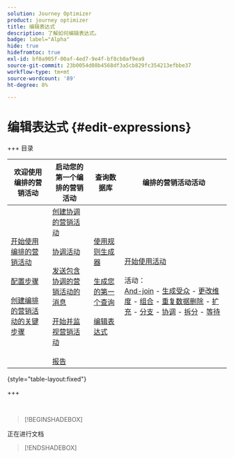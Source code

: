 ```yaml
---
solution: Journey Optimizer
product: journey optimizer
title: 编辑表达式
description: 了解如何编辑表达式。
badge: label="Alpha"
hide: true
hidefromtoc: true
exl-id: bf0a905f-00af-4ed7-9e4f-bf8cb0af9ea9
source-git-commit: 23b0054d08b4568df3a5cb829fc354213efbbe37
workflow-type: tm+mt
source-wordcount: '89'
ht-degree: 8%

---
```


# 编辑表达式 {#edit-expressions}

+++ 目录

| 欢迎使用编排的营销活动 | 启动您的第一个编排的营销活动 | 查询数据库  | 编排的营销活动活动 |
|---|---|---|---|
| [开始使用编排的营销活动](gs-orchestrated-campaigns.md)<br/><br/>[配置步骤](configuration-steps.md)<br/><br/>[创建编排的营销活动的关键步骤](gs-campaign-creation.md) | [创建协调的营销活动](create-orchestrated-campaign.md)<br/><br/>[协调活动](orchestrate-activities.md)<br/><br/>[发送包含协调的营销活动的消息](send-messages.md)<br/><br/>[开始并监视营销活动](start-monitor-campaigns.md)<br/><br/>[报告](reporting-campaigns.md) | [使用规则生成器](orchestrated-rule-builder.md)<br/><br/>[生成您的第一个查询](build-query.md)<br/><br/>[编辑表达式](edit-expressions.md) | [开始使用活动](activities/about-activities.md)<br/><br/>活动：<br/>[And-join](activities/and-join.md) - [生成受众](activities/build-audience.md) - [更改维度](activities/change-dimension.md) - [组合](activities/combine.md) - [重复数据删除](activities/deduplication.md) - [扩充](activities/enrichment.md) - [分支](activities/fork.md) - [协调](activities/reconciliation.md) - [拆分](activities/split.md) - [等待](activities/wait.md) |

{style="table-layout:fixed"}

+++

<br/>

>[!BEGINSHADEBOX]

正在进行文档

>[!ENDSHADEBOX]


<!--
# Edit expressions {#expression}

Editing an expression involves manually entering conditions to form a rule. This mode allows you to use advanced functions, which let you manipulate the values used to carry out specific queries, such as manipulating dates, strings, numerical fields, and sorting.

>[!NOTE]
>
>The section below provides information on how to work with the expression editor to build rules. Keep in mind that the syntax used to build rules differs from the one used to add personalization.

>[!IMPORTANT]
>
>A brand new interface for the Query modeler is available, to switch to this new rule builder experience, press the toggle button in the top-right corner. You can go back to the classic Query modeler anytime you want by simply pressing the toggle back to disable the new interface. You can apply the same principles as the query modeler in this new interface.
>![Image showing the toggle for the new rule builder interface](assets/query-modeler-toggle.png){zoomable="yes"} 

## Work with the expression editor {#edit}

The expression editor is available from the query modeler **[!UICONTROL Edit expression]** button, available for the **[!UICONTROL Attribute]** and **[!UICONTROL Value]** fields when configuring a custom condition.

| Access from the **Attribute** field | Access from the **Value** field |
| --- | --- |
| ![Expression editor for Attribute field](assets/expression-editor-attribute.png){zoomable="yes"}{width="200" align="center" zoomable="yes"} | ![Expression editor for Value field](assets/edit-expression.png){zoomable="yes"}{width="200" align="center" zoomable="yes"} |

The expression editor provides:

* An **input field (1)** where the expression is defined.
* A list of available **fields (2)** that can be used in the expression and correspond to the targeting dimension of the query.
* **Helper functions (3)**, sorted by category.

Edit the expression by entering an expression directly in the input field. To add a field or a helper function, place your cursor in the expression where you want to add it and click the + button.

![Expression editor interface](assets/expression-editor.png){zoomable="yes"}

When your expression is ready, click the **[!UICONTROL Confirm]** button. The expression displays in the selected field. To edit it, open the expression editor and make the desired changes.

The example below shows an expression configured for the **[!UICONTROL Value]** field. To edit it, open the expression editor using the **[!UICONTROL Edit expression]** button.

>[!BEGINTABS]

>[!TAB Classic query modeler]

![Example of editing expression for Value field](assets/edit-expression-value.png){zoomable="yes"}

>[!TAB New rule builder]

![Example of editing expression for Value field](assets/ruleb-12.png){zoomable="yes"}

>[!ENDTABS]

## Helper functions

The query editing tool allows you to use advanced functions to carry out complex filtering depending on the desired results and the types of manipulated data. The following functions are available:

### Aggregate

Aggregate functions perform calculations on a set of values.

<table>
<tbody>
<tr>
<td><strong>Name</strong></td>
<td><strong>Description</strong></td>
<td><strong>Syntax</strong></td>
</tr>
<tr>
<td><strong>Avg</strong></td>
<td>Returns the average of a number type column</td>
<td>Avg(&lt;value&gt;)</td>
</tr>
<tr>
<td><strong>Count</strong></td>
<td>Counts the non-null values of a column</td>
<td>Count(&lt;value&gt;)</td>
</tr>
<tr>
<td><strong>CountAll</strong></td>
<td>Counts the values returned (all fields)</td>
<td>CountAll()</td>
</tr>
<tr>
<td><strong>Countdistinct</strong></td>
<td>Counts the distinct non-null values of a column</td>
<td>Countdistinct(&lt;value&gt;)</td>
</tr>
<tr>
<td><strong>Max</strong></td>
<td>Returns the maximum value of a number, string, or date type column</td>
<td>Max(&lt;value&gt;)</td>
</tr>
<tr>
<td><strong>Min</strong></td>
<td>Returns the minimum value of a number, string, or date type column</td>
<td>Min(&lt;value&gt;)</td>
</tr>
<tr>
<td><strong>StdDev</strong></td>
<td>Returns the standard deviation of a number, string, or date column</td>
<td>StdDev(&lt;value&gt;)</td>
</tr>
<tr>
<td><strong>StringAgg</strong></td>
<td>Returns the concatenation of the values of a string type column, separated by the character in the second argument</td>
<td>StringAgg(&lt;Value&gt;, &lt;String&gt;)</td>
</tr>
<tr>
<td><strong>Sum</strong></td>
<td>Returns the sum of the values of a number, string, or date type column</td>
<td>Sum(&lt;value&gt;)</td>
</tr>
</tbody>
</table>

### Date

Date functions manipulate date or time values.

<table>
<tbody>
<tr>
<td><strong>Name</strong></td>
<td><strong>Description</strong></td>
<td><strong>Syntax</strong></td>
</tr>
<tr>
<td><strong>AddDays</strong></td>
<td>Adds a number of days to a date</td>
<td>AddDays(&lt;date&gt;, &lt;number&gt;)</td>
</tr>
<tr>
<td><strong>AddHours</strong></td>
<td>Adds a number of hours to a date</td>
<td>AddHours(&lt;date&gt;, &lt;number&gt;)</td>
</tr>
<tr>
<td><strong>AddMinutes</strong></td>
<td>Adds a number of minutes to a date</td>
<td>AddMinutes(&lt;date&gt;, &lt;number&gt;)</td>
</tr>
<tr>
<td><strong>AddMonths</strong></td>
<td>Adds a number of months to a date</td>
<td>AddMonths(&lt;date&gt;, &lt;number&gt;)</td>
</tr>
<tr>
<td><strong>AddSeconds</strong></td>
<td>Adds a number of seconds to a date</td>
<td>AddSeconds(&lt;date&gt;, &lt;number&gt;)</td>
</tr>
<tr>
<td><strong>AddYears</strong></td>
<td>Adds a number of years to a date</td>
<td>AddYears(&lt;date&gt;, &lt;number&gt;)</td>
</tr>
<tr>
<td><strong>ConvertNTZ</strong></td>
<td>Converts timestamp NTZ (timestamp without timezone) into TZ (timestamp with timezone) applying defined session TZ</td>
<td>ConvertNTZ(&lt;date+time&gt;)</td>
</tr>
<tr>
<td><strong>DateCmp</strong></td>
<td>Compares two dates</td>
<td>DateCmp(&lt;date&gt;, &lt;date&gt;)</td>
</tr>
<tr>
<td><strong>DateOnly</strong></td>
<td>Returns the date only (with time at 00:00)</td>
<td>DateOnly(&lt;date&gt;)</td>
</tr>
<tr>
<td><strong>Day</strong></td>
<td>Returns the number representing the day of the date</td>
<td>Day(&lt;date&gt;)</td>
</tr>
<tr>
<td><strong>DayOfYear</strong></td>
<td>Returns the number of the day in the year of the date</td>
<td>DayOfYear(&lt;date&gt;)</td>
</tr>
<tr>
<td><strong>DaysAgo</strong></td>
<td>Returns the date corresponding to the current date minus n days</td>
<td>DaysAgo(&lt;number&gt;)</td>
</tr>
<tr>
<td><strong>DaysAgoInt</strong></td>
<td>Returns the date (integer yyyymmdd) corresponding to the current date minus n days</td>
<td>DaysAgoInt(&lt;number&gt;)</td>
</tr>
<tr>
<td><strong>DaysDiff</strong></td>
<td>Returns the number of days between two dates</td>
<td>DaysDiff(&lt;end date&gt;, &lt;start date&gt;)</td>
</tr>
<tr>
<td><strong>DaysOld</strong></td>
<td>Returns the age in days of a date</td>
<td>DaysOld(&lt;date&gt;)</td>
</tr>
<tr>
<td><strong>GetDate</strong></td>
<td>Returns the current system date of the server</td>
<td>GetDate()</td>
</tr>
<tr>
<td><strong>Hour</strong></td>
<td>Returns the hour of the date</td>
<td>Hour(&lt;date&gt;)</td>
</tr>
<tr>
<td><strong>HoursDiff</strong></td>
<td>Returns the number of hours between two dates</td>
<td>HoursDiff(&lt;end date&gt;, &lt;start date&gt;)</td>
</tr>
<tr>
<td><strong>Minute</strong></td>
<td>Returns the minutes of the date</td>
<td>Minute(&lt;date&gt;)</td>
</tr>
<tr>
<td><strong>MinutesDiff</strong></td>
<td>Returns the number of minutes between two dates</td>
<td>MinutesDiff(&lt;end date&gt;, &lt;start date&gt;)</td>
</tr>
<tr>
<td><strong>Month</strong></td>
<td>Returns the number representing the month of the date</td>
<td>Month(&lt;date&gt;)</td>
</tr>
<tr>
<td><strong>MonthsAgo</strong></td>
<td>Returns the date corresponding to the current date minus n months</td>
<td>MonthsAgo(&lt;number&gt;)</td>
</tr>
<tr>
<td><strong>MonthsDiff</strong></td>
<td>Returns the number of months between two dates</td>
<td>MonthsDiff(&lt;end date&gt;, &lt;start date&gt;)</td>
</tr>
<tr>
<td><strong>MonthsOld</strong></td>
<td>Returns the age in months of a date</td>
<td>MonthsOld(&lt;date&gt;)</td>
</tr>
<tr>
<td><strong>Oldest</strong></td>
<td>Returns the oldest date in a range</td>
<td>Oldest(&lt;date, date&gt;)</td>
</tr>
<tr>
<td><strong>Second</strong></td>
<td>Returns the seconds of the date</td>
<td>Second(&lt;date&gt;)</td>
</tr>
<tr>
<td><strong>SecondsDiff</strong></td>
<td>Returns the number of seconds between two dates</td>
<td>SecondsDiff(&lt;end date&gt;, &lt;start date&gt;)</td>
</tr>
<tr>
<td><strong>SubDays</strong></td>
<td>Subtracts a number of days from a date</td>
<td>SubDays(&lt;date&gt;, &lt;number&gt;)</td>
</tr>
<tr>
<td><strong>SubHours</strong></td>
<td>Subtracts a number of hours from a date</td>
<td>SubHours(&lt;date&gt;, &lt;number&gt;)</td>
</tr>
<tr>
<td><strong>SubMinutes</strong></td>
<td>Subtracts a number of minutes from a date</td>
<td>SubMinutes(&lt;date&gt;, &lt;number&gt;)</td>
</tr>
<tr>
<td><strong>SubMonths</strong></td>
<td>Subtracts a number of months from a date</td>
<td>SubMonths(&lt;date&gt;, &lt;number&gt;)</td>
</tr>
<tr>
<td><strong>SubSeconds</strong></td>
<td>Subtracts a number of seconds from a date</td>
<td>SubSeconds(&lt;date&gt;, &lt;number&gt;)</td>
</tr>
<tr>
<td><strong>SubYears</strong></td>
<td>Subtracts a number of years from a date</td>
<td>SubYears(&lt;date&gt;, &lt;number&gt;)</td>
</tr>
<tr>
<td><strong>ToDate</strong></td>
<td>Converts a date + time as a date</td>
<td>ToDate(&lt;date + time&gt;)</td>
</tr>
<tr>
<td><strong>ToDateTime</strong></td>
<td>Converts a string to a date + time</td>
<td>ToDateTime(&lt;string&gt;)</td>
</tr>
<tr>
<td><strong>ToTimestamp</strong></td>
<td>Converts a string to a timestamp</td>
<td>ToTimestamp(&lt;string&gt;)</td>
</tr>
<tr>
<td><strong>ToTimeZone</strong></td>
<td>Converts a date + time to a time zone</td>
<td>ToTimeZone(&lt;date&gt;, &lt;time zone&gt;)</td>
</tr>
<tr>
<td><strong>TruncDate</strong></td>
<td>Rounds a date + time to the nearest second</td>
<td>TruncDate(@lastModified, &lt;number of seconds&gt;)</td>
</tr>
<tr>
<td><strong>TruncDateTZ</strong></td>
<td>Rounds a date + time to a given precision expressed in seconds</td>
<td>TruncDateTZ(&lt;date&gt;, &lt;number of seconds&gt;, &lt;time zone&gt;)</td>
</tr>
<tr>
<td><strong>TruncQuarter</strong></td>
<td>Rounds a date off to the quarter</td>
<td>TruncQuarter(&lt;date&gt;)</td>
</tr>
<tr>
<td><strong>TruncTime</strong></td>
<td>Rounds the time part up to the nearest second</td>
<td>TruncTime(&lt;date&gt;, &lt;number of seconds&gt;)</td>
</tr>
<tr>
<td><strong>TruncWeek</strong></td>
<td>Rounds a date off to the week</td>
<td>TruncWeek(&lt;date&gt;)</td>
</tr>
<tr>
<td><strong>TruncYear</strong></td>
<td>Rounds a date + time to January 1st of the year</td>
<td>TruncYear(&lt;date&gt;)</td>
</tr>
<tr>
<td><strong>WeekDay</strong></td>
<td>Returns a number representing the day in the week of the date (0=Monday, 6=Sunday)</td>
<td>WeekDay(&lt;date&gt;)</td>
</tr>
<tr>
<td><strong>Year</strong></td>
<td>Returns the number representing the year of the date</td>
<td>Year(&lt;date&gt;)</td>
</tr>
<tr>
<td><strong>YearAndMonth</strong></td>
<td>Returns the number representing the year and month of the date</td>
<td>YearAndMonth(&lt;date&gt;)</td>
</tr>
<tr>
<td><strong>YearsAgo</strong></td>
<td>Returns the number of years between a given date and the current date</td>
<td>YearsAgo(&lt;date&gt;)</td>
</tr>
<tr>
<td><strong>YearsDiff</strong></td>
<td>Returns the number of years between two dates</td>
<td>YearsDiff(&lt;end date&gt;, &lt;start date&gt;)</td>
</tr>
<tr>
<td><strong>YearsOld</strong></td>
<td>Returns the age in years of a date</td>
<td>YearsOld(&lt;date&gt;)</td>
</tr>
</tbody>
</table>

>[!NOTE]
>
>Note that the **DateOnly** function takes into account the server's timezone, not the operator's.


### Geomarketing

The geomarketing functions are used to manipulate geographical values. 

<table> 
 <tbody> 
  <tr> 
   <td> <strong>Name</strong><br /> </td> 
   <td> <strong>Description</strong><br /> </td> 
   <td> <strong>Syntax</strong><br /> </td> 
  </tr> 
  <tr> 
   <td> <strong>Distance</strong><br /> </td> 
   <td> Returns the distance between two points defined by their longitude and latitude, expressed in degrees.<br /> </td> 
   <td> Distance(&lt;Longitude A&gt;, &lt;Latitude A&gt;, &lt;Longitude B&gt;, &lt;Latitude B&gt;)<br /> </td>  
  </tr> 
 </tbody> 
</table>

### Numeric

The numeric functions are used to convert text to numbers. 

<table> 
 <tbody> 
  <tr> 
   <td> <strong>Name</strong><br /> </td> 
   <td> <strong>Description</strong><br /> </td> 
   <td> <strong>Syntax</strong><br /> </td> 
  </tr> 
  <tr> 
   <td> <strong>Abs</strong><br /> </td> 
   <td> Returns the absolute value of a number<br /> </td> 
   <td> Abs(&lt;number&gt;)<br /> </td>  
  </tr> 
  <tr> 
   <td> <strong>Ceil</strong><br /> </td> 
   <td> Returns the lowest integer greater than or equal to a number<br /> </td> 
   <td> Ceil(&lt;number&gt;)<br /> </td>  
  </tr> 
  <tr> 
   <td> <strong>Floor</strong><br /> </td> 
   <td> Returns the greatest integer greater than or equal to a number<br /> </td> 
   <td> Floor(&lt;number&gt;)<br /> </td>  
  </tr> 
  <tr> 
   <td> <strong>Greatest</strong><br /> </td> 
   <td> Returns the greater of two numbers<br /> </td> 
   <td> Greatest(&lt;number 1&gt;, &lt;number 2&gt;)<br /> </td>  
  </tr> 
  <tr> 
   <td> <strong>Least</strong><br /> </td> 
   <td> Returns the smaller of two numbers<br /> </td> 
   <td> Least(&lt;number 1&gt;, &lt;number 2&gt;)<br /> </td>  
  </tr> 
  <tr> 
   <td> <strong>Mod</strong><br /> </td> 
   <td> Returns the remainder of the integer division of n1 by n2<br /> </td> 
   <td> Mod(&lt;number 1&gt;, &lt;number 2&gt;)<br /> </td>  
  </tr> 
  <tr> 
   <td> <strong>Percent</strong><br /> </td> 
   <td> Returns the ratio of two numbers expressed as a percentage<br /> </td> 
   <td> Percent(&lt;number 1&gt;, &lt;number 2&gt;)<br /> </td>  
  </tr> 
  <tr> 
   <td> <strong>Random</strong><br /> </td> 
   <td> Returns the random value<br /> </td> 
   <td> Random()<br /> </td> 
  </tr> 
  <tr> 
   <td> <strong>Round</strong><br /> </td> 
   <td> Rounds off a number to n decimals<br /> </td> 
   <td> Round(&lt;number&gt;, &lt;number of decimals&gt;)<br /> </td>  
  </tr> 
  <tr> 
   <td> <strong>Sign</strong><br /> </td> 
   <td> Returns the sign of the number<br /> </td> 
   <td> Sign(&lt;number&gt;)<br /> </td>  
  </tr> 
  <tr> 
   <td> <strong>ToDouble</strong><br /> </td> 
   <td> Converts an integer to a float<br /> </td> 
   <td> ToDouble(&lt;number&gt;)<br /> </td>  
  </tr> 
  <tr> 
   <td> <strong>ToInt64</strong><br /> </td> 
   <td> Converts a float to a 64 bit integer<br /> </td> 
   <td> ToInt64(&lt;number&gt;)<br /> </td>  
  </tr> 
  <tr> 
   <td> <strong>ToInteger</strong><br /> </td> 
   <td> Converts a float to an integer<br /> </td> 
   <td> ToInteger(&lt;number&gt;)<br /> </td>  
  </tr> 
  <tr> 
   <td> <strong>Trunc</strong><br /> </td> 
   <td> Truncates n1 to n2 decimals<br /> </td> 
   <td> Trunc(&lt;n1&gt;, &lt;n2&gt;)<br /> </td>  
  </tr> 
 </tbody> 
</table>

### Others

This table contains the remaining functions available. 

<table> 
 <tbody> 
  <tr> 
   <td> <strong>Name</strong><br /> </td> 
   <td> <strong>Description</strong><br /> </td> 
   <td> <strong>Syntax</strong><br /> </td> 
  </tr> 
  <tr> 
   <td> <strong>AESEncrypt</strong><br /> </td> 
   <td> Encrypt string provided in argument<br /> </td> 
   <td> AESEncrypt(&lt;value&gt;)<br /> </td> 
  </tr>
  <tr> 
   <td> <strong>Case</strong><br /> </td> 
   <td> Returns value 1 if the condition is true. If not, it returns value 2.<br /> </td> 
   <td> Case(When(&lt;condition&gt;, &lt;value 1&gt;), Else(&lt;value 2&gt;))<br /> </td> 
  </tr> 
  <tr> 
   <td> <strong>ClearBit</strong><br /> </td> 
   <td> Deletes the Flag in the value<br /> </td> 
   <td> ClearBit(&lt;identifier&gt;, &lt;flag&gt;)<br /> </td>  
  </tr> 
  <tr> 
   <td> <strong>Coalesce</strong><br /> </td> 
   <td> Returns value 2 if value 1 is zero or null, otherwise returns value 1<br /> </td> 
   <td> Coalesce(&lt;value 1&gt;, &lt;value 2&gt;)<br /> </td>  
  </tr> 
  <tr> 
   <td> <strong>Decode</strong><br /> </td> 
   <td> Returns value 3 if value 1 = value 2. If not returns value 4.<br /> </td> 
   <td> Decode(&lt;value 1&gt;, &lt;value 2&gt;, &lt;value 3&gt;, &lt;value 4&gt;)<br /> </td>  
  </tr> 

  <tr> 
   <td> <strong>Else</strong><br /> </td> 
   <td> Returns value 1 (may only be used as a parameter of the case function)<br /> </td> 
   <td> Else(&lt;value 1&gt;, &lt;value 2&gt;)<br /> </td>  
  </tr> 
  <tr> 
   <td> <strong>GetEmailDomain</strong><br /> </td> 
   <td> Extracts the domain from an email address<br /> </td> 
   <td> GetEmailDomain(&lt;value&gt;)<br /> </td>  
  </tr> 
  <tr> 
   <td> <strong>GetMirrorURL</strong><br /> </td> 
   <td> Retrieves the URL of the mirror page server<br /> </td> 
   <td> GetMirrorURL(&lt;value&gt;)<br /> </td>  
  </tr> 
  <tr> 
   <td> <strong>Iif</strong><br /> </td> 
   <td> Returns value 1 if the expression is true. If not, returns value 2<br /> </td> 
   <td> Iif(&lt;condition&gt;, &lt;value 1&gt;, &lt;value 2&gt;)<br /> </td>  
  </tr> 
  <tr> 
   <td> <strong>IsBitSet</strong><br /> </td> 
   <td> Indicates whether the Flag is in the value<br /> </td> 
   <td> IsBitSet(&lt;identifier&gt;, &lt;flag&gt;)<br /> </td>  
  </tr> 
  <tr> 
   <td> <strong>IsEmptyString</strong><br /> </td> 
   <td> Returns value 2 if string 1 is empty, otherwise returns value 3<br /> </td> 
   <td> IsEmptyString(&lt;value 1&gt;, &lt;value 2&gt;, &lt;value 3&gt;)<br /> </td>  
  </tr> 
  <tr> 
   <td> <strong>NewUUID</strong><br /> </td> 
   <td> Returns a unique ID<br /> </td> 
   <td> NewUUID()<br /> </td>  
  </tr> 
  <tr> 
   <td> <strong>NoNull</strong><br /> </td> 
   <td> Returns the empty string if the argument is NULL<br /> </td> 
   <td> NoNull(&lt;value&gt;)<br /> </td>   
  </tr> 
  <tr> 
   <td> <strong>RowId</strong><br /> </td> 
   <td> Returns the line number<br /> </td> 
   <td> RowId<br /> </td> 
  </tr> 
  <tr> 
   <td> <strong>SetBit</strong><br /> </td> 
   <td> Forces the Flag in the value<br /> </td> 
   <td> SetBit(&lt;identifier&gt;, &lt;flag&gt;)<br /> </td>  
  </tr> 
  <tr> 
   <td> <strong>ToBoolean</strong><br /> </td> 
   <td> Converts a number into a Boolean<br /> </td> 
   <td> ToBoolean(&lt;number&gt;)<br /> </td>   
  </tr> 
  <tr> 
   <td> <strong>When</strong><br /> </td> 
   <td> Returns value 1 if the expression is true. If not, it returns value 2 (may only be used as a parameter of the case function)<br /> </td> 
   <td> When(&lt;condition&gt;, &lt;value 1&gt;)<br /> </td>  
  </tr> 
 </tbody> 
</table>

### String

The string functions are used to manipulate a set of strings.

<table> 
 <tbody> 
  <tr> 
   <td> <strong>Name</strong><br /> </td> 
   <td> <strong>Description</strong><br /> </td> 
   <td> <strong>Syntax</strong><br /> </td> 
  </tr> 
  <tr> 
   <td> <strong>AllNonNull2</strong><br /> </td> 
   <td> Indicates if all parameters are non-null and not empty<br /> </td> 
   <td> AllNonNull2(&lt;string&gt;, &lt;string&gt;)<br /></td> 
  </tr> 
  <tr> 
   <td> <strong>AllNonNull3</strong><br /> </td> 
   <td> Indicates if all parameters are non-null and not empty<br /> </td> 
   <td> AllNonNull3(&lt;string&gt;, &lt;string&gt;, &lt;string&gt;)<br /></td> 
  </tr> 
  <tr> 
   <td> <strong>Ascii</strong><br /> </td> 
   <td> Returns the ASCII value of the first character in the string.<br /> </td> 
   <td> Ascii(&lt;string&gt;)<br /></td> 
  </tr> 
  <tr> 
   <td> <strong>Char</strong><br /> </td> 
   <td> Returns the character corresponding to the 'n' ASCII code<br /> </td> 
   <td> Char(&lt;number&gt;)<br /></td>  
  </tr> 
  <tr> 
   <td> <strong>Charindex</strong><br /> </td> 
   <td> Returns the position of string 2 in string 1.<br /> </td> 
   <td> Charindex(&lt;string&gt;, &lt;string&gt;)<br /></td> 
  </tr> 
  <tr> 
   <td> <strong>dataLength</strong><br /> </td> 
   <td> Returns the size in bytes of the string<br /> </td> 
   <td> dataLength(&lt;string&gt;)<br /></td> 
  </tr> 
  <tr> 
   <td> <strong>GetLine</strong><br /> </td> 
   <td> Returns the nth (from 1 to n) line of the string<br /> </td> 
   <td> GetLine(&lt;string&gt;)<br /></td> 
  </tr> 
  <tr> 
   <td> <strong>IfEquals</strong><br /> </td> 
   <td> Returns the third parameter if the first two parameters are equal. If not, returns the last parameter<br /> </td> 
   <td> IfEquals(&lt;string&gt;, &lt;string&gt;, &lt;string&gt;, &lt;string&gt;)<br /></td> 
  </tr> 
  <tr> 
   <td> <strong>IsMemoNull</strong><br /> </td> 
   <td> Indicates if the memo passed as a parameter is null<br /> </td> 
   <td> IsMemoNull(&lt;memo&gt;)<br /></td> 
  </tr> 
  <tr> 
   <td> <strong>JuxtWords</strong><br /> </td> 
   <td> Concatenates the strings passed as parameters. Adds spaces between the strings if necessary.<br /> </td> 
   <td> JuxtWords(&lt;string&gt;, &lt;string&gt;)<br /></td> 
  </tr> 
  <tr> 
   <td> <strong>JuxtWords3</strong><br /> </td> 
   <td> Concatenates the strings passed as parameters. Adds spaces between the strings if necessary<br /> </td> 
   <td> JuxtWords3(&lt;string&gt;, &lt;string&gt;, &lt;string&gt;)<br /></td>  
  </tr> 
  <tr> 
   <td> <strong>Left</strong><br /> </td> 
   <td> Returns the first n characters of the string<br /> </td> 
   <td> Left(&lt;string&gt;, &lt;number&gt;)<br /></td> 
  </tr> 
  <tr> 
   <td> <strong>Length</strong><br /> </td> 
   <td> Returns the length of the string<br /> </td> 
   <td> Length(&lt;string&gt;)<br /></td> 
  </tr> 
  <tr> 
   <td> <strong>Line</strong><br /> </td> 
   <td> Extract line n from string<br /> </td> 
   <td> Line(&lt;string&gt;,&lt;number&gt;)<br /></td> 
  </tr>
  <tr> 
   <td> <strong>Lower</strong><br /> </td> 
   <td> Returns the string in lowercase<br /> </td> 
   <td> Lower(&lt;string&gt;)<br /></td> 
  </tr> 
  <tr> 
   <td> <strong>LPad</strong><br /> </td> 
   <td> Returns the completed string on the left<br /> </td> 
   <td> LPad (&lt;String&gt;, &lt;Number&gt;, &lt;Char&gt;)<br /></td> 
  </tr> 
  <tr> 
   <td> <strong>Ltrim</strong><br /> </td> 
   <td> Removes spaces to the left of the string<br /> </td> 
   <td> Ltrim(&lt;string&gt;)<br /></td> 
  </tr> 
  <tr> 
   <td> <strong>Md5Digest</strong><br /> </td> 
   <td> Returns an hexadecimal representation of the MD5 key of a string<br /> </td> 
   <td> Md5Digest(&lt;string&gt;)<br /></td> 
  </tr> 
  <tr> 
   <td> <strong>MemoContains</strong><br /> </td> 
   <td> Specifies whether the memo contains the string passed as a parameter<br /> </td> 
   <td> MemoContains(&lt;memo&gt;, &lt;string&gt;)<br /></td> 
  </tr> 
  <tr> 
   <td> <strong>NodeValue</strong><br /> </td> 
   <td> Extracts the value of an XML field from its XPath and the field data<br /> </td> 
   <td> NodeValue (&lt;String&gt;, &lt;String&gt;)<br /></td> 
  </tr> 
  <tr> 
   <td> <strong>Replace</strong><br /> </td> 
   <td> Replaces all occurrences of a specified string value with another string value.<br /> </td> 
   <td> Replace(&lt;String&gt;,&lt;String&gt;,&lt;String&gt;)<br /></td> 
  </tr> 
  <tr> 
   <td> <strong>Right</strong><br /> </td> 
   <td> Returns the last n characters of the string<br /> </td> 
   <td> Right(&lt;string&gt;)<br /> </td> 
  </tr> 
  <tr> 
   <td> <strong>RPad</strong><br /> </td> 
   <td> Returns the completed string on the right<br /> </td> 
   <td> RPad(&lt;string&gt;, &lt;number&gt;, &lt;character&gt;)<br /></td> 
  </tr> 
  <tr> 
   <td> <strong>Rtrim</strong><br /> </td> 
   <td> Removes spaces to the right of the string<br /> </td> 
   <td> Rtrim(&lt;string&gt;)<br /> </td> 
  </tr> 
  <tr> 
   <td> <strong>Sha256Digest</strong><br /> </td> 
   <td> Hexadecimal representation of the SHA256 key of a string.<br /> </td> 
   <td> Sha256Digest (&lt;String&gt;)<br /> </td> 
  </tr> 
  <tr> 
   <td> <strong>Sha512Digest</strong><br /> </td> 
   <td> Hexadecimal representation of the SHA512 key of a string.<br /> </td> 
   <td> Sha512Digest (&lt;String&gt;)<br /> </td> 
  </tr> 
  <tr> 
   <td> <strong>Smart</strong><br /> </td> 
   <td> Returns the string with the first letter of each word in capitals<br /> </td> 
   <td> Smart(&lt;string&gt;)<br /> </td> 
  </tr> 
  <tr> 
   <td> <strong>Substring</strong><br /> </td> 
   <td> Extracts the substring starting at character n1 of the string and of length n2<br /> </td> 
   <td> Substring(&lt;string&gt;, &lt;offset&gt;, &lt;length&gt;)<br /> </td>  
  </tr> 
  <tr> 
   <td> <strong>ToString</strong><br /> </td> 
   <td> Converts the number to a string<br /> </td> 
   <td> ToString(&lt;number&gt;, &lt;number&gt;)<br /> </td>  
  </tr> 
  <tr> 
   <td> <strong>Upper</strong><br /> </td> 
   <td> Returns the string in capitals<br /> </td> 
   <td> Upper(&lt;string&gt;)<br /> </td>  
  </tr> 
  <tr> 
   <td> <strong>VirtualLink</strong><br /> </td> 
   <td> Returns the foreign key of a link passed as a parameter if the other two parameters are equal<br /> </td> 
   <td> VirtualLink(&lt;number&gt;, &lt;number&gt;, &lt;number&gt;)<br /> </td>  
  </tr> 
  <tr> 
   <td> <strong>VirtualLinkStr</strong><br /> </td> 
   <td> Returns the foreign (text) key of a link passed as a parameter if the other two parameters are equal<br /> </td> 
   <td> VirtualLinkStr(&lt;string&gt;, &lt;number&gt;, &lt;number&gt;)<br /> </td>  
  </tr> 
 </tbody> 
</table>

### Window

<table> 
 <tbody> 
  <tr> 
   <td> <strong>Name</strong><br /> </td> 
   <td> <strong>Description</strong><br /> </td> 
   <td> <strong>Syntax</strong><br /> </td> 
  </tr> 
  <tr> 
   <td> <strong>_Over__</strong><br /> </td> 
   <td> Execute the SQL function call entered as 1st parameter, over Partition or Order By the fields entered as 2nd parameter<br /> </td> 
   <td> _Over_ (&lt;Value&gt;, &lt;Value&gt;)<br /> </td>  
  </tr> 
  <tr> 
   <td> <strong>Desc</strong><br /> </td> 
   <td> Applies a descending sort<br /> </td> 
   <td> Desc(&lt;value 1&gt;)<br /> </td>  
  </tr> 
  <tr> 
   <td> <strong>OrderBy</strong><br /> </td> 
   <td> Sorts the result within the partition<br /> </td> 
   <td> OrderBy(&lt;value 1&gt;)<br /> </td>  
  </tr> 
  <tr> 
   <td> <strong>PartitionBy</strong><br /> </td> 
   <td> Partitions the result of a query on a table<br /> </td> 
   <td> PartitionBy(&lt;value 1&gt;)<br /> </td>  
  </tr> 
  <tr> 
   <td> <strong>RowNum</strong><br /> </td> 
   <td> Generates a line number based on the table partition and on a sorting sequence.<br /> </td> 
   <td> RowNum(PartitionBy(&lt;value 1&gt;), OrderBy(&lt;value 1&gt;))<br /> </td> 
  </tr> 
 </tbody> 
</table>
-->
